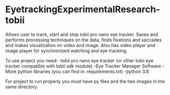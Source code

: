 # EyetrackingExperimentalResearch-tobii
Allows user to track, start and stop tobii pro nano eye tracker. Saves and performs processing techniques on the data, 
finds fixations and saccades and makes visualization on video and image. Also has video player and image player for 
synchronized watching and eye tracking.

To use project you need:
-tobii pro nano eye tracker (or other tobii eye tracker compatible with tobii sdk module)
-Eye Tracker Manager Software
-More python libraries (you can find in: requirements.txt)
-python 3.8

For project to run properly you must have py files and the two images in the same directory.
